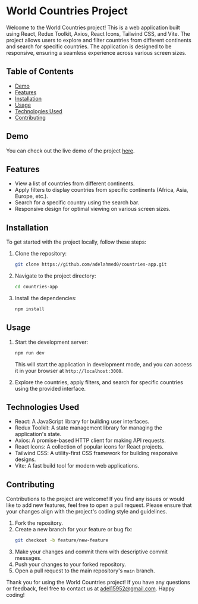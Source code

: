 # World Countries Project

Welcome to the World Countries project! This is a web application built using React, Redux Toolkit, Axios, React Icons, Tailwind CSS, and Vite. The project allows users to explore and filter countries from different continents and search for specific countries. The application is designed to be responsive, ensuring a seamless experience across various screen sizes.

## Table of Contents

- [Demo](#demo)
- [Features](#features)
- [Installation](#installation)
- [Usage](#usage)
- [Technologies Used](#technologies-used)
- [Contributing](#contributing)

## Demo

You can check out the live demo of the project [here]([https://your-demo-link.com](https://countries-app-iota-dusky.vercel.app/)).

## Features

- View a list of countries from different continents.
- Apply filters to display countries from specific continents (Africa, Asia, Europe, etc.).
- Search for a specific country using the search bar.
- Responsive design for optimal viewing on various screen sizes.

## Installation

To get started with the project locally, follow these steps:

1. Clone the repository:

   ```bash
   git clone https://github.com/adelahmed0/countries-app.git
   ```

2. Navigate to the project directory:

   ```bash
   cd countries-app
   ```

3. Install the dependencies:

   ```bash
   npm install
   ```

## Usage

1. Start the development server:

   ```bash
   npm run dev
   ```

   This will start the application in development mode, and you can access it in your browser at `http://localhost:3000`.

2. Explore the countries, apply filters, and search for specific countries using the provided interface.

## Technologies Used

- React: A JavaScript library for building user interfaces.
- Redux Toolkit: A state management library for managing the application's state.
- Axios: A promise-based HTTP client for making API requests.
- React Icons: A collection of popular icons for React projects.
- Tailwind CSS: A utility-first CSS framework for building responsive designs.
- Vite: A fast build tool for modern web applications.

## Contributing

Contributions to the project are welcome! If you find any issues or would like to add new features, feel free to open a pull request. Please ensure that your changes align with the project's coding style and guidelines.

1. Fork the repository.
2. Create a new branch for your feature or bug fix:
   ```bash
   git checkout -b feature/new-feature
   ```
3. Make your changes and commit them with descriptive commit messages.
4. Push your changes to your forked repository.
5. Open a pull request to the main repository's `main` branch.



Thank you for using the World Countries project! If you have any questions or feedback, feel free to contact us at adel15952@gmail.com. Happy coding!
